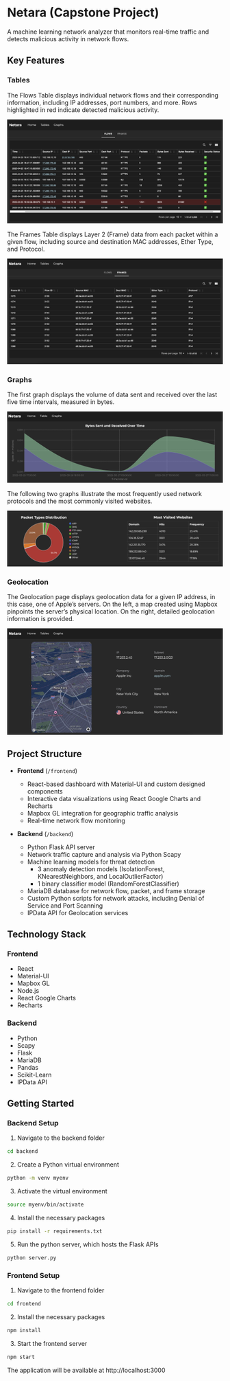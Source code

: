 # Netara (Capstone Project)

A machine learning network analyzer that monitors real-time traffic and detects malicious activity in network flows.

## Key Features

### Tables
The Flows Table displays individual network flows and their corresponding information, including IP addresses, port numbers, and more. Rows highlighted in red indicate detected malicious activity. <br>

![Flows Table](images/FlowsTable.png)

The Frames Table displays Layer 2 (Frame) data from each packet within a given flow, including source and destination MAC addresses, Ether Type, and Protocol. <br>

![Frames Table](images/FramesTable.png)

### Graphs
The first graph displays the volume of data sent and received over the last five time intervals, measured in bytes. <br>

![Bytes Sent and Received Over Time Graph](images/GraphsPart1.png)

The following two graphs illustrate the most frequently used network protocols and the most commonly visited websites. <br>

![Packet Types Distribution and Most Visited Websites](images/GraphsPart2.png)

### Geolocation
The Geolocation page displays geolocation data for a given IP address, in this case, one of Apple’s servers. On the left, a map created using Mapbox pinpoints the server’s physical location. On the right, detailed geolocation information is provided. <br>

![Apple Geolocation](images/Geolocation.png)

## Project Structure
- **Frontend** (`/frontend`)
    - React-based dashboard with Material-UI and custom designed components
    - Interactive data visualizations using React Google Charts and Recharts
    - Mapbox GL integration for geographic traffic analysis
    - Real-time network flow monitoring

- **Backend** (`/backend`)
    - Python Flask API server
    - Network traffic capture and analysis via Python Scapy
    - Machine learning models for threat detection
        - 3 anomaly detection models (IsolationForest, KNearestNeighbors, and LocalOutlierFactor)
        - 1 binary classifier model (RandomForestClassifier)
    - MariaDB database for network flow, packet, and frame storage
    - Custom Python scripts for network attacks, including Denial of Service and Port Scanning
    - IPData API for Geolocation services

## Technology Stack

### Frontend
- React
- Material-UI
- Mapbox GL
- Node.js
- React Google Charts
- Recharts

### Backend
- Python
- Scapy
- Flask
- MariaDB
- Pandas
- Scikit-Learn
- IPData API

## Getting Started

### Backend Setup

1. Navigate to the backend folder
```sh
cd backend
```

2. Create a Python virtual environment
```sh
python -m venv myenv
```

3. Activate the virtual environment
```sh
source myenv/bin/activate
```

4. Install the necessary packages
```sh
pip install -r requirements.txt
```

5. Run the python server, which hosts the Flask APIs
```sh
python server.py
```

### Frontend Setup

1. Navigate to the frontend folder
```sh
cd frontend
```

2. Install the necessary packages
```sh
npm install
```

3. Start the frontend server
```sh
npm start
```
The application will be available at http://localhost:3000